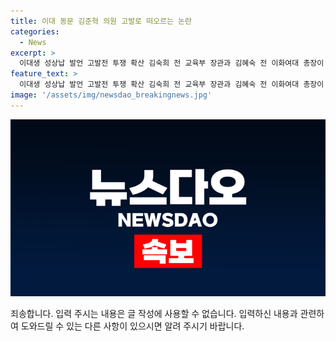 ```yaml
---
title: 이대 동문 김준혁 의원 고발로 떠오르는 논란
categories:
  - News
excerpt: >
  이대생 성상납 발언 고발전 투쟁 확산 김숙희 전 교육부 장관과 김혜숙 전 이화여대 총장이 더불어민주당 김준혁 의원을 경찰에 고발함. 김 의원은 학자 신분으로 허위 사실을 말했다는 주장에 대응해 이화학당 등을 허위 사실 적시에 의한 명예훼손·업무방해 등 혐의로 고소. 논란은 김 의원이 유튜브에서 이화여대 학생들에 대한 성상납 발언을 한 것으로부터 시작되었음.
feature_text: >
  이대생 성상납 발언 고발전 투쟁 확산 김숙희 전 교육부 장관과 김혜숙 전 이화여대 총장이 더불어민주당 김준혁 의원을 경찰에 고발함. 김 의원은 학자 신분으로 허위 사실을 말했다는 주장에 대응해 이화학당 등을 허위 사실 적시에 의한 명예훼손·업무방해 등 혐의로 고소. 논란은 김 의원이 유튜브에서 이화여대 학생들에 대한 성상납 발언을 한 것으로부터 시작되었음.
image: '/assets/img/newsdao_breakingnews.jpg'
---
```


<p><img src="/assets/img/newsdao_breakingnews.jpg" alt="firstkoreanews 속보" /></p>

<p>죄송합니다. 입력 주시는 내용은 글 작성에 사용할 수 없습니다. 입력하신 내용과 관련하여 도와드릴 수 있는 다른 사항이 있으시면 알려 주시기 바랍니다.</p>

